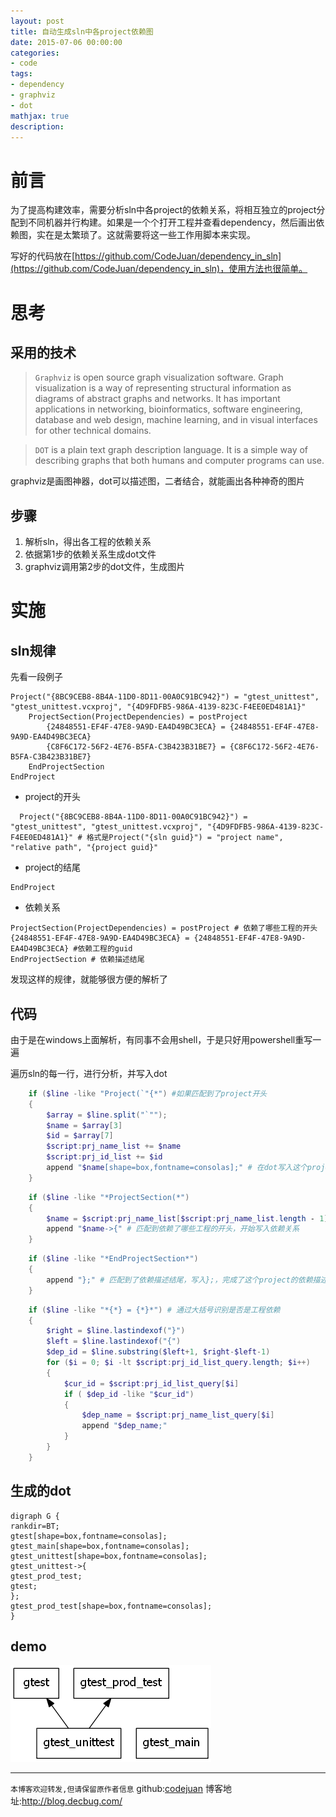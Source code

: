 ```yaml
---
layout: post
title: 自动生成sln中各project依赖图
date: 2015-07-06 00:00:00
categories:
- code
tags: 
- dependency
- graphviz
- dot
mathjax: true
description: 
---
```


# 前言

为了提高构建效率，需要分析sln中各project的依赖关系，将相互独立的project分配到不同机器并行构建。如果是一个个打开工程并查看dependency，然后画出依赖图，实在是太繁琐了。这就需要将这一些工作用脚本来实现。

写好的代码放在[https://github.com/CodeJuan/dependency_in_sln](https://github.com/CodeJuan/dependency_in_sln)，使用方法也很简单。

<!--more-->

# 思考

## 采用的技术

> `Graphviz` is open source graph visualization software. Graph visualization is a way of representing structural information as diagrams of abstract graphs and networks. It has important applications in networking, bioinformatics,  software engineering, database and web design, machine learning, and in visual interfaces for other technical domains.


> `DOT` is a plain text graph description language. It is a simple way of describing graphs that both humans and computer programs can use.

graphviz是画图神器，dot可以描述图，二者结合，就能画出各种神奇的图片

## 步骤

1. 解析sln，得出各工程的依赖关系
2. 依据第1步的依赖关系生成dot文件
3. graphviz调用第2步的dot文件，生成图片

# 实施

## sln规律
先看一段例子
```
Project("{8BC9CEB8-8B4A-11D0-8D11-00A0C91BC942}") = "gtest_unittest", "gtest_unittest.vcxproj", "{4D9FDFB5-986A-4139-823C-F4EE0ED481A1}"
	ProjectSection(ProjectDependencies) = postProject
		{24848551-EF4F-47E8-9A9D-EA4D49BC3ECA} = {24848551-EF4F-47E8-9A9D-EA4D49BC3ECA}
		{C8F6C172-56F2-4E76-B5FA-C3B423B31BE7} = {C8F6C172-56F2-4E76-B5FA-C3B423B31BE7}
	EndProjectSection
EndProject
```
- project的开头
```
  Project("{8BC9CEB8-8B4A-11D0-8D11-00A0C91BC942}") = "gtest_unittest", "gtest_unittest.vcxproj", "{4D9FDFB5-986A-4139-823C-F4EE0ED481A1}" # 格式是Project("{sln guid}") = "project name", "relative path", "{project guid}"
```
- project的结尾
```
EndProject
```
- 依赖关系
```
ProjectSection(ProjectDependencies) = postProject # 依赖了哪些工程的开头
{24848551-EF4F-47E8-9A9D-EA4D49BC3ECA} = {24848551-EF4F-47E8-9A9D-EA4D49BC3ECA} #依赖工程的guid
EndProjectSection # 依赖描述结尾
```

发现这样的规律，就能够很方便的解析了

## 代码
由于是在windows上面解析，有同事不会用shell，于是只好用powershell重写一遍

遍历sln的每一行，进行分析，并写入dot
```powershell
    if ($line -like "Project(`"{*") #如果匹配到了project开头
    {
        $array = $line.split("`"");
        $name = $array[3]
        $id = $array[7]
        $script:prj_name_list += $name
        $script:prj_id_list += $id
        append "$name[shape=box,fontname=consolas];" # 在dot写入这个project的描述
    }
```

``` powershell
	if ($line -like "*ProjectSection(*")
    {
        $name = $script:prj_name_list[$script:prj_name_list.length - 1]
        append "$name->{" # 匹配到依赖了哪些工程的开头，开始写入依赖关系
    }
```

``` powershell
	if ($line -like "*EndProjectSection*")
    {
        append "};" # 匹配到了依赖描述结尾，写入};，完成了这个project的依赖描述
    }
```

``` powershell
    if ($line -like "*{*} = {*}*") # 通过大括号识别是否是工程依赖
    {
        $right = $line.lastindexof("}")
        $left = $line.lastindexof("{")
        $dep_id = $line.substring($left+1, $right-$left-1)
        for ($i = 0; $i -lt $script:prj_id_list_query.length; $i++)
        {
            $cur_id = $script:prj_id_list_query[$i]
            if ( $dep_id -like "$cur_id")
            {
                $dep_name = $script:prj_name_list_query[$i]
                append "$dep_name;"
            }
        }
    }
```


## 生成的dot
``` 
digraph G {
rankdir=BT;
gtest[shape=box,fontname=consolas];
gtest_main[shape=box,fontname=consolas];
gtest_unittest[shape=box,fontname=consolas];
gtest_unittest->{
gtest_prod_test;
gtest;
};
gtest_prod_test[shape=box,fontname=consolas];
}
```

## demo
![](https://github.com/CodeJuan/dependency_in_sln/raw/master/gtest.sln.png)

-----------------------

`本博客欢迎转发,但请保留原作者信息`
github:[codejuan](https://github.com/CodeJuan)
博客地址:http://blog.decbug.com/

